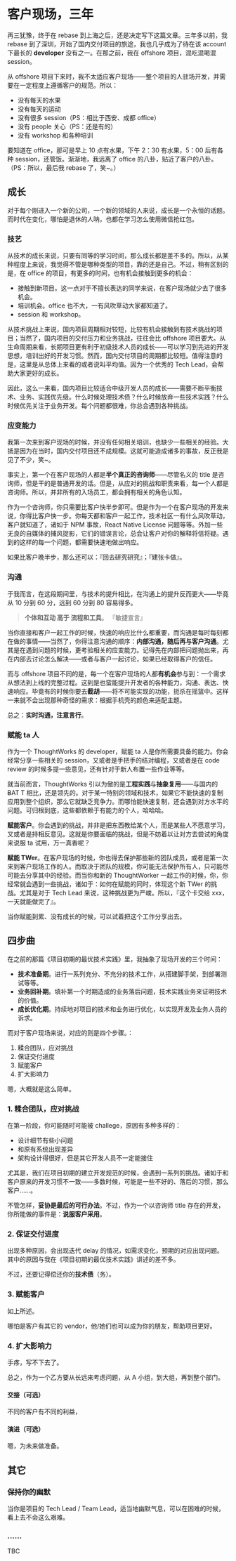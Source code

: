 # 客户现场，三年

再三犹豫，终于在 rebase 到上海之后，还是决定写下这篇文章。三年多以前，我 rebase 到了深圳，开始了国内交付项目的旅途，我也几乎成为了待在该 account 下最长的 **developer** 没有之一。在那之前，我在 offshore 项目，混吃混喝混 session。

从 offshore 项目下来时，我不太适应客户现场——整个项目的人驻场开发，并需要在一定程度上遵循客户的规范。所以：

 - 没有每天的水果
 - 没有每天的运动
 - 没有很多 session（PS：相比于西安、成都 office）
 - 没有 people 关心（PS：还是有的）
 - 没有 workshop 和各种培训

要知道在 office，那可是早上 10 点有水果，下午 2：30 有水果，5：00 后有各种 session，还管饭。渐渐地，我远离了 office 的八卦，贴近了客户的八卦。（PS：所以，最后我 rebase 了，笑~。）

## 成长

对于每个刚进入一个新的公司，一个新的领域的人来说，成长是一个永恒的话题。而时代在变化，哪怕是退休的人呐，也都在学习怎么使用微信抢红包。

### 技艺

从技术的成长来说，只要有同等的学习时间，那么成长都是差不多的。所以，从某种程度上来说，我觉得不管是哪种类型的项目，靠的还是自己。不过，稍有区别的是，在 office 的项目，有更多的时间，也有机会接触到更多的机会：

 - 接触到新项目。这一点对于不擅长表达的同学来说，在客户现场就少去了很多机会。
 - 培训机会。office 也不大，一有风吹草动大家都知道了。
 - session 和 workshop。

从技术挑战上来说，国内项目周期相对较短，比较有机会接触到有技术挑战的项目；当然了，国内项目的交付压力和业务挑战，往往会比 offshore 项目要大。从生命周期来看，长期项目更有利于初级技术人员的成长——可以学习到先进的开发思想，培训出好的开发习惯。然而，国内交付项目的周期都比较短。值得注意的是，这里是从总体上来看的或者说叫平均值。因为一个优秀的 Tech Lead，会帮助大家更好的成长。

因此，这么一来看，国内项目比较适合中级开发人员的成长——需要不断平衡技术、业务、实践优先级。什么时候处理技术债？什么时候放弃一些技术实践？什么时候优先关注于业务开发。每个问题都很难，你总会遇到各种挑战。

### 应变能力

我第一次来到客户现场的时候，并没有任何相关培训，也缺少一些相关的经验。大抵是因为在当时，国内交付项目还不成规模。这就可能造成诸多的事故，反正我是见了不少，笑~。

事实上，第一个在客户现场的人都是**半个真正的咨询师**——尽管名义的 title 是咨询师，但是干的是普通开发的话。但是，从应对的挑战和职责来看，每一个人都是咨询师。所以，并非所有的入场员工，都会拥有相关的角色认知。

作为一个咨询师，你只需要比客户快半步即可。但是作为一个在客户现场的开发来说，你得比客户快一步。你每天都和客户一起工作，技术社区一有什么风吹草动，客户就知道了，诸如于 NPM 事故，React Native License 问题等等。外加一些无良的自媒体的捕风捉影，它们的错误言论，总会让客户对你的解释将信将疑。遇到的这样的每一个问题，都需要快速地做出响应。

如果比客户晚半步，那么还可以：『回去研究研究』；『建张卡做』。

### 沟通 

于我而言，在这段期间里，与技术的提升相比，在沟通上的提升反而更大——毕竟从 10 分到  60 分，远到  60 分到  80 容易得多。

> **个体和互动 高于 流程和工具**。 『敏捷宣言』

当你直接和客户一起工作的时候，快速的响应比什么都重要，而沟通是每时每刻都在做的事情——当然了，你得注意沟通的顺序：**内部沟通，随后再与客户沟通**。尤其是在遇到问题的时候，更考验相关的应变能力。记得先在内部把问题抛出来，再在内部去讨论怎么解决——或者与客户一起讨论，如果已经取得客户的信任。

而与 offshore 项目不同的是，每一个在客户现场的人都**有机会**参与到：一个需求从想法到上线的完整过程。这到是也蛮能提升开发者的各种能力，沟通、表达、快速响应。毕竟有的时候你要去**截胡**——将不可能实现的功能，扼杀在摇篮中。这样一来就不会出现那种奇怪的需求：根据手机壳的颜色来适配主题。

总之：**实时沟通，注意言行**。

### 赋能 ta 人

作为一个 ThoughtWorks 的 developer，赋能 ta 人是你所需要具备的能力。你会经常分享一些相关的 session，又或者是手把手的结对编程，又或者是在 code review 的时候多提一些意见，还有针对于新人布置一些作业等等。

就当前而言，ThoughtWorks 引以为傲的是**工程实践**与**抽象复用**——与国内的 ~~B~~AT T 相比，还是领先的。对于某一特别的领域和技术，如果它不能快速的复制应用到整个组织，那么它就缺乏竞争力。而哪怕能快速复制，还会遇到对方水平的问题。可归根到底，这些都依赖于有能力的个人，哈哈哈。

**赋能客户**。你会遇到的挑战，并非是把东西教给某个人，而是某些人不愿意学习，又或者是持相反意见。这就是你要面临的挑战，但是不妨着以让对方去尝试的角度来说服 ta 试用，万一真香呢？

**赋能 TWer**。在客户现场的时候，你也得去保护那些新的团队成员，或者是第一次来到客户现场工作的人。而取决于团队的规模，你可能无法保护所有人，只可能尽可能去分享其中的经验。而当你和新的 ThoughtWorker 一起工作的时候，你，你经常就会遇到一些挑战，诸如于：如何在赋能的同时，体现这个新 TWer 的挑战。尤其是对于 Tech Lead 来说，这种挑战更为严峻。所以，『这个卡交给 xxx，一天就能做完了』。

当你赋能到累、没有成长的时候，可以试着把这个工作分享出去。

## 四步曲

在之前的那篇《项目初期的最优技术实践》里，我抽象了现场开发的三个时间：

 - **技术准备期**。进行一系列充分、不充分的技术工作，从搭建脚手架，到部署测试等等。
 - **业务回补期**。填补第一个时期造成的业务落后问题，技术实践业务来证明技术的价值。
 - **成长优化期**。持续地对项目的技术和业务进行优化，以实现开发及业务人员的诉求。

而对于客户现场来说，对应的则是四个步骤。：

1. 糅合团队，应对挑战
2. 保证交付进度
3. 赋能客户
4. 扩大影响力

嗯，大概就是这么简单。

### 1. 糅合团队，应对挑战

在第一阶段，你可能随时可能被 challege，原因有多种多样的：

  - 设计细节有些小问题
  - 和原有系统出现差异
  - 架构设计得很好，但是其它开发人员不一定能接住

尤其是，我们在项目初期的建立开发规范的时候，会遇到一系列的挑战。诸如于和客户原来的开发习惯不一致——多数时候，可能是一些不好的、落后的习惯，那么客户……。

不管怎样，**妥协是最后的可行办法**。不过，作为一个以咨询师 title 存在的开发，你所能做的事件是：**说服客户采用**。

### 2. 保证交付进度

出现多种原因，会出现迭代 delay 的情况，如需求变化，预期的对应出现问题。其中的原因与我在《项目初期的最优技术实践》讲述的差不多。

不过，还要记得偿还你的**技术债**（务）。

### 3. 赋能客户

如上所述。

哪怕是客户有其它的 vendor，他/她们也可以成为你的朋友，帮助项目更好。

### 4. 扩大影响力

手疼，写不下去了。

总之，作为一个乙方要从长远来考虑问题，从 A 小组，到大组，再到整个部门。

####  交接（可选）

不同的客户有不同的利益，

#### 演进（可选）

嗯，为未来做准备。

## 其它

### 保持你的幽默

当你是项目的 Tech Lead / Team Lead，适当地幽默气息，可以在困难的时候，看上去不会这么艰难。

### ……

TBC
